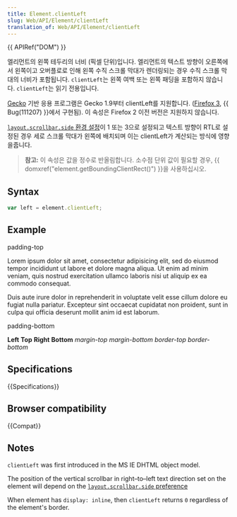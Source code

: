 ```yaml
---
title: Element.clientLeft
slug: Web/API/Element/clientLeft
translation_of: Web/API/Element/clientLeft
---
```

{{ APIRef("DOM") }}

엘리먼트의 왼쪽 테두리의 너비 (픽셀 단위)입니다. 엘리먼트의 텍스트 방향이 오른쪽에서 왼쪽이고 오버플로로 인해 왼쪽 수직 스크롤 막대가 렌더링되는 경우 수직 스크롤 막대의 너비가 포함됩니다. `clientLeft`는 왼쪽 여백 또는 왼쪽 패딩을 포함하지 않습니다. `clientLeft`는 읽기 전용입니다.

[Gecko](en/Gecko) 기반 응용 프로그램은 Gecko 1.9부터 clientLeft를 지원합니다. ([Firefox 3](en/Firefox_3), {{ Bug(111207) }}에서 구현됨). 이 속성은 Firefox 2 이전 버전은 지원하지 않습니다.

[`layout.scrollbar.side` 환경 설정](http://kb.mozillazine.org/Layout.scrollbar.side)이 1 또는 3으로 설정되고 텍스트 방향이 RTL로 설정된 경우 세로 스크롤 막대가 왼쪽에 배치되며 이는 clientLeft가 계산되는 방식에 영향을줍니다.

> **참고:** 이 속성은 값을 정수로 반올림합니다. 소수점 단위 값이 필요할 경우, {{ domxref("element.getBoundingClientRect()") }}을 사용하십시오.

## Syntax

```js
var left = element.clientLeft;
```

## Example

padding-top

Lorem ipsum dolor sit amet, consectetur adipisicing elit, sed do eiusmod tempor incididunt ut labore et dolore magna aliqua. Ut enim ad minim veniam, quis nostrud exercitation ullamco laboris nisi ut aliquip ex ea commodo consequat.

Duis aute irure dolor in reprehenderit in voluptate velit esse cillum dolore eu fugiat nulla pariatur. Excepteur sint occaecat cupidatat non proident, sunt in culpa qui officia deserunt mollit anim id est laborum.

padding-bottom

**Left** **Top** **Right** **Bottom** _margin-top_ _margin-bottom_ _border-top_ _border-bottom_

## Specifications

{{Specifications}}

## Browser compatibility

{{Compat}}

## Notes

`clientLeft` was first introduced in the MS IE DHTML object model.

The position of the vertical scrollbar in right–to–left text direction set on the element will depend on the [`layout.scrollbar.side` preference](http://kb.mozillazine.org/Layout.scrollbar.side)

When element has `display: inline`, then `clientLeft` returns `0` regardless of the element's border.
